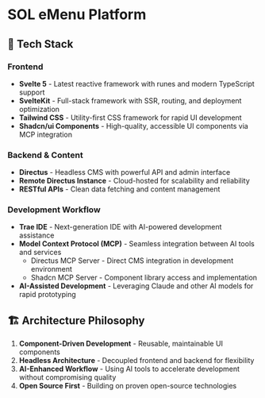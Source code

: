 # SOL eMenu Platform

## 🚀 Tech Stack

### Frontend

- **Svelte 5** - Latest reactive framework with runes and modern TypeScript support
- **SvelteKit** - Full-stack framework with SSR, routing, and deployment optimization
- **Tailwind CSS** - Utility-first CSS framework for rapid UI development
- **Shadcn/ui Components** - High-quality, accessible UI components via MCP integration

### Backend & Content

- **Directus** - Headless CMS with powerful API and admin interface
- **Remote Directus Instance** - Cloud-hosted for scalability and reliability
- **RESTful APIs** - Clean data fetching and content management

### Development Workflow

- **Trae IDE** - Next-generation IDE with AI-powered development assistance
- **Model Context Protocol (MCP)** - Seamless integration between AI tools and services
  - Directus MCP Server - Direct CMS integration in development environment
  - Shadcn MCP Server - Component library access and implementation
- **AI-Assisted Development** - Leveraging Claude and other AI models for rapid prototyping

## 🏗️ Architecture Philosophy

1. **Component-Driven Development** - Reusable, maintainable UI components
2. **Headless Architecture** - Decoupled frontend and backend for flexibility
3. **AI-Enhanced Workflow** - Using AI tools to accelerate development without compromising quality
4. **Open Source First** - Building on proven open-source technologies
